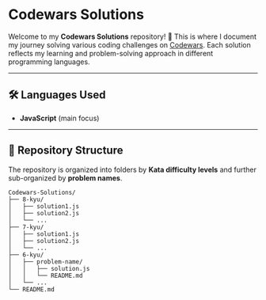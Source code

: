 # Codewars Solutions

Welcome to my **Codewars Solutions** repository! 🎯 This is where I document my journey solving various coding challenges on [Codewars](https://www.codewars.com/). Each solution reflects my learning and problem-solving approach in different programming languages.

---

## 🛠️ Languages Used
- **JavaScript** (main focus)


---

## 📂 Repository Structure

The repository is organized into folders by **Kata difficulty levels** and further sub-organized by **problem names**.

```plaintext
Codewars-Solutions/
├── 8-kyu/
│   ├── solution1.js
│   ├── solution2.js
│   └── ...
├── 7-kyu/
│   ├── solution1.js
│   ├── solution2.js
│   └── ...
├── 6-kyu/
│   ├── problem-name/
│   │   ├── solution.js
│   │   └── README.md
│   └── ...
└── README.md
